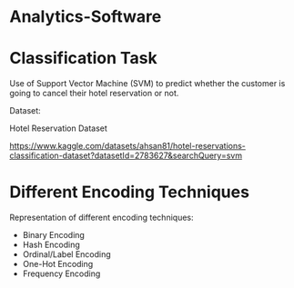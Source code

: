 # Analytics-Software

# Classification Task

Use of Support Vector Machine (SVM) to predict whether the customer is going to cancel their hotel reservation or not.

Dataset:

Hotel Reservation Dataset

https://www.kaggle.com/datasets/ahsan81/hotel-reservations-classification-dataset?datasetId=2783627&searchQuery=svm


# Different Encoding Techniques

Representation of different encoding techniques:

- Binary Encoding
- Hash Encoding
- Ordinal/Label Encoding
- One-Hot Encoding
- Frequency Encoding
